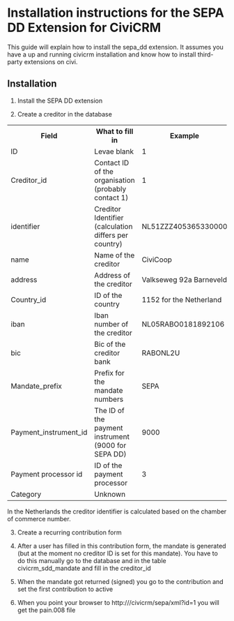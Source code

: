 Installation instructions for the SEPA DD Extension for CiviCRM
===============================================================

This guide will explain how to install the sepa_dd extension. It assumes you have a up and running civicrm installation and know how to install third-party extensions on civi.

Installation
------------

1. Install the SEPA DD extension 

2. Create a creditor in the database

<table><tr>
<th>Field</th><th>What to fill in</th><th>Example</th>
</tr><tr>
<td>ID</td><td>Levae blank</td><td>1</td></tr>
<tr><td>Creditor_id</td><td>Contact ID of the organisation (probably contact 1)</td><td>1</td></tr>
<tr><td>identifier</td><td>Creditor Identifier (calculation differs per country)</td><td>NL51ZZZ405365330000</td></tr>
<tr><td>name</td><td>Name of the creditor</td><td>CiviCoop</td></tr>
<tr><td>address</td><td>Address of the creditor</td><td>Valkseweg 92a Barneveld</td></tr>
<tr><td>Country_id</td><td>ID of the country</td><td>1152 for the Netherland</td></tr>
<tr><td>iban</td><td>Iban number of the creditor</td><td>NL05RABO0181892106</td></tr>
<tr><td>bic</td><td>Bic of the creditor bank</td><td>RABONL2U</td></tr>
<tr><td>Mandate_prefix</td><td>Prefix for the mandate numbers</td><td>SEPA</td></tr>
<tr><td>Payment_instrument_id</td><td>The ID of the payment instrument (9000 for SEPA DD)</td><td>9000</td></tr>
<tr><td>Payment processor id</td><td>ID of the payment processor</td><td>3</td></tr>
<tr><td>Category</td><td>Unknown</td><td></td></tr>
</table>

In the Netherlands the creditor identifier is calculated based on the chamber of commerce number. 

3. Create a recurring contribution form

4. After a user has filled in this contribution form, the mandate is generated (but at the moment no creditor ID is set for this mandate). You have to do this manually go to the database and in the table civicrm_sdd_mandate and fill in the creditor_id

5. When the mandate got returned (signed) you go to the contribution and set the first contribution to active

6. When you point your browser to http://<yourhost>/civicrm/sepa/xml?id=1 you will get the pain.008 file

